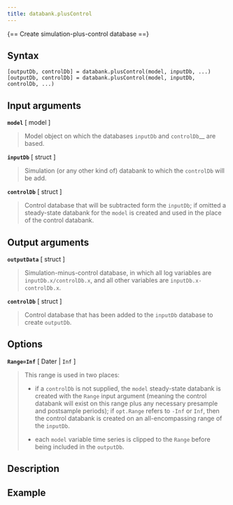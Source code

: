 ```yaml
---
title: databank.plusControl 
---
```


{== Create simulation-plus-control database ==}


## Syntax 

    [outputDb, controlDb] = databank.plusControl(model, inputDb, ...)
    [outputDb, controlDb] = databank.plusControl(model, inputDb, controlDb, ...)


## Input arguments 

__`model`__ [ model ]
> 
> Model object on which the databases `inputDb` and `controlDb`__ are
> based.
> 

__`inputDb`__ [ struct ]
> 
> Simulation (or any other kind of) databank to which the `controlDb`
> will be add.
> 

__`controlDb`__ [ struct ]
> 
> Control database that will be subtracted form the `inputDb`; if omitted a
> steady-state databank for the `model` is created and used in the place of
> the control databank.
> 

## Output arguments 

__`outputData`__ [ struct ]
> 
> Simulation-minus-control database, in which all log variables are
> `inputDb.x/controlDb.x`, and all other variables are
> `inputDb.x-controlDb.x`.
> 

__`controlDb`__ [ struct ]
> 
> Control database that has been added to the `inputDb` database to
> create `outputDb`.
> 

## Options 

__`Range=Inf`__ [ Dater | `Inf` ]

> This range is used in two places:
> 
> * if a `controlDb` is not supplied, the `model` steady-state databank is
>   created with the `Range` input argument (meaning the control
>   databank will exist on this range plus any necessary presample and
>   postsample periods); if `opt.Range` refers to
>   `-Inf` or `Inf`, then the control databank is created on an
>   all-encompassing range of the `inputDb`.
> 
> * each `model` variable time series is clipped to the `Range` before
>   being included in the `outputDb`.
> 

## Description 


## Example 

